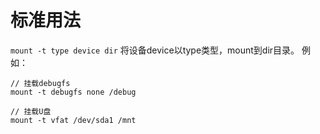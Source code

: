 # 标准用法
`mount -t type device dir`
将设备device以type类型，mount到dir目录。
例如：
```
// 挂载debugfs
mount -t debugfs none /debug

// 挂载U盘
mount -t vfat /dev/sda1 /mnt
```
